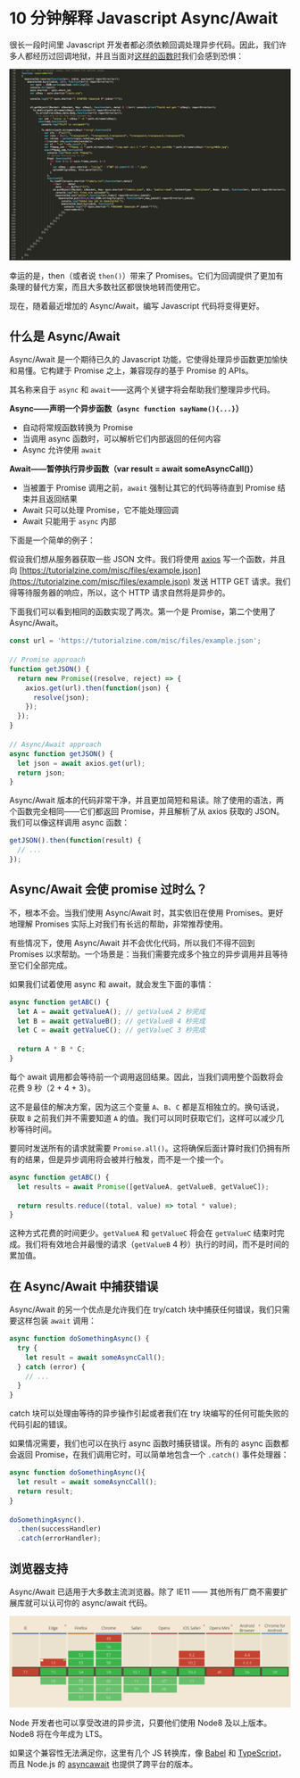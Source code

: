 # 10 分钟解释 Javascript Async/Await

很长一段时间里 Javascript 开发者都必须依赖回调处理异步代码。因此，我们许多人都经历过回调地狱，并且当面对[这样的函数时]()我们会感到恐惧：

![callback-hell](https://raw.githubusercontent.com/coderfe/100-days-of-translate/master/async-await/callback-hell.jpg)

幸运的是，then（或者说 `then()`）带来了 Promises。它们为回调提供了更加有条理的替代方案，而且大多数社区都很快地转而使用它。

现在，随着最近增加的 Async/Await，编写 Javascript 代码将变得更好。

## 什么是 Async/Await

Async/Await 是一个期待已久的 Javascript 功能，它使得处理异步函数更加愉快和易懂。它构建于 Promise 之上，兼容现存的基于 Promise 的 APIs。

其名称来自于 `async` 和 `await`——这两个关键字将会帮助我们整理异步代码。

**Async——声明一个异步函数（`async function sayName(){...}`）**

- 自动将常规函数转换为 Promise
- 当调用 async 函数时，可以解析它们内部返回的任何内容
- Async 允许使用 `await`

**Await——暂停执行异步函数（var result = await someAsyncCall()）**

- 当被置于 Promise 调用之前，`await` 强制让其它的代码等待直到 Promise 结束并且返回结果
- Await 只可以处理 Promise，它不能处理回调
- Await 只能用于 `async` 内部

下面是一个简单的例子：

假设我们想从服务器获取一些 JSON 文件。我们将使用 [axios](https://github.com/mzabriskie/axios) 写一个函数，并且向 [https://tutorialzine.com/misc/files/example.json](https://tutorialzine.com/misc/files/example.json) 发送 HTTP GET 请求。我们得等待服务器的响应，所以，这个 HTTP 请求自然将是异步的。

下面我们可以看到相同的函数实现了两次。第一个是 Promise，第二个使用了 Async/Await。

```javascript
const url = 'https://tutorialzine.com/misc/files/example.json';

// Promise approach
function getJSON() {
  return new Promise((resolve, reject) => {
    axios.get(url).then(function(json) {
      resolve(json);
    });
  });
}

// Async/Await approach
async function getJSON() {
  let json = await axios.get(url);
  return json;
}
```

Async/Await 版本的代码非常干净，并且更加简短和易读。除了使用的语法，两个函数完全相同——它们都返回 Promise，并且解析了从 axios 获取的 JSON。我们可以像这样调用 async 函数：

```javascript
getJSON().then(function(result) {
  // ...
});
```

## Async/Await 会使 promise 过时么？

不，根本不会。当我们使用 Async/Await 时，其实依旧在使用 Promises。更好地理解 Promises 实际上对我们有长远的帮助，非常推荐使用。

有些情况下，使用 Async/Await 并不会优化代码，所以我们不得不回到 Promises 以求帮助。一个场景是：当我们需要完成多个独立的异步调用并且等待至它们全部完成。

如果我们试着使用 async 和 await，就会发生下面的事情：

```javascript
async function getABC() {
  let A = await getValueA(); // getValueA 2 秒完成
  let B = await getValueB(); // getValueB 4 秒完成
  let C = await getValueC(); // getValueC 3 秒完成

  return A * B * C;
}
```

每个 await 调用都会等待前一个调用返回结果。因此，当我们调用整个函数将会花费 9 秒（2 + 4 + 3）。

这不是最佳的解决方案，因为这三个变量 `A`、`B`、`C` 都是互相独立的。换句话说，获取 `B` 之前我们并不需要知道 `A` 的值。我们可以同时获取它们，这样可以减少几秒等待时间。

要同时发送所有的请求就需要 `Promise.all()`。这将确保后面计算时我们仍拥有所有的结果，但是异步调用将会被并行触发，而不是一个接一个。

```javascript
async function getABC() {
  let results = await Promise([getValueA, getValueB, getValueC]);

  return results.reduce((total, value) => total * value);
}
```

这种方式花费的时间更少。`getValueA` 和 `getValueC` 将会在 `getValueC` 结束时完成。我们将有效地合并最慢的请求（`getValueB` 4 秒）执行的时间，而不是时间的累加值。

## 在 Async/Await 中捕获错误

Async/Await 的另一个优点是允许我们在 try/catch 块中捕获任何错误，我们只需要这样包装 `await` 调用：

```javascript
async function doSomethingAsync() {
  try {
    let result = await someAsyncCall();
  } catch (error) {
    // ...
  }
}
```

catch 块可以处理由等待的异步操作引起或者我们在 try 块编写的任何可能失败的代码引起的错误。

如果情况需要，我们也可以在执行 async 函数时捕获错误。所有的 async 函数都会返回 Promise，在我们调用它时，可以简单地包含一个 `.catch()` 事件处理器：

```javascript
async function doSomethingAsync(){
  let result = await someAsyncCall();
  return result;  
}

doSomethingAsync().
  .then(successHandler)
  .catch(errorHandler);
```

## 浏览器支持

Async/Await 已适用于大多数主流浏览器。除了 IE11 —— 其他所有厂商不需要扩展库就可以认可你的 async/await 代码。

![caniuse-async-await](https://raw.githubusercontent.com/coderfe/100-days-of-translate/master/async-await/caniuse-async-await.png)

Node 开发者也可以享受改进的异步流，只要他们使用 Node8 及以上版本。Node8 将在今年成为 LTS。

如果这个兼容性无法满足你，这里有几个 JS 转换库，像 [Babel](https://babeljs.io/docs/plugins/transform-async-to-generator/) 和 [TypeScript](https://www.typescriptlang.org/docs/handbook/release-notes/typescript-2-3.html)，而且 Node.js 的 [asyncawait](https://github.com/yortus/asyncawait) 也提供了跨平台的版本。
